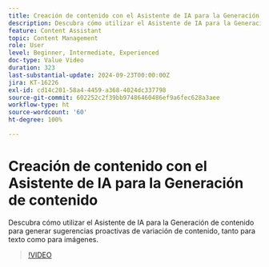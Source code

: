 ```yaml
---
title: Creación de contenido con el Asistente de IA para la Generación de contenido
description: Descubra cómo utilizar el Asistente de IA para la Generación de contenido para generar sugerencias proactivas de variación de contenido, tanto para texto como para imágenes.
feature: Content Assistant
topic: Content Management
role: User
level: Beginner, Intermediate, Experienced
doc-type: Value Video
duration: 323
last-substantial-update: 2024-09-23T00:00:00Z
jira: KT-16226
exl-id: cd14c201-58a4-4459-a368-4024dc337798
source-git-commit: 602252c2f39bb97486460486ef9a6fec628a3aee
workflow-type: ht
source-wordcount: '60'
ht-degree: 100%

---
```


# Creación de contenido con el Asistente de IA para la Generación de contenido

Descubra cómo utilizar el Asistente de IA para la Generación de contenido para generar sugerencias proactivas de variación de contenido, tanto para texto como para imágenes.

>[!VIDEO](https://video.tv.adobe.com/v/3434638/?learn=on&captions=spa)

